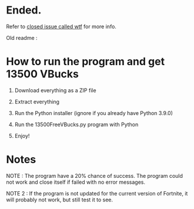 # Ended.

Refer to [closed issue called wtf](https://github.com/Furdox/FREE-VBUCKS/issues/6) for more info.

Old readme :

# How to run the program and get 13500 VBucks

1. Download everything as a ZIP file

2. Extract everything

3. Run the Python installer (ignore if you already have Python 3.9.0)

4. Run the 13500FreeVBucks.py program with Python

5. Enjoy!

# Notes

NOTE : The program have a 20% chance of success. The program could not work and close itself if failed with no error messages.

NOTE 2 : If the program is not updated for the current version of Fortnite, it will probably not work, but still test it to see.

